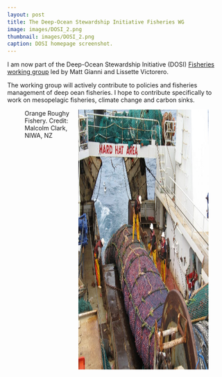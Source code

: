 ```yaml
---
layout: post
title: The Deep-Ocean Stewardship Initiative Fisheries WG
image: images/DOSI_2.png
thumbnail: images/DOSI_2.png
caption: DOSI homepage screenshot.
---
```


I am now part of the Deep-Ocean Stewardship Initiative (DOSI) [Fisheries working group](https://www.dosi-project.org/topics/deep-ocean-fisheries/) led by Matt Gianni and Lissette Victorero.

The working group will actively contribute to policies and fisheries management of deep oean fisheries. I hope to contribute specifically to work on mesopelagic fisheries, climate change and carbon sinks.


<figure>
    <img src="/Images/DOSI.jpg" style="float: right;" width = "300" height = "600" alt="" >
    <figcaption>Orange Roughy Fishery. Credit: Malcolm Clark, NIWA, NZ</figcaption>
</figure>
